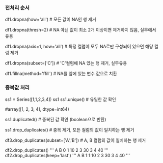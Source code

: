 ### 전처리 순서



df1.dropna(how='all')   # 모든 값이 NA인 행 제거

df1.dropna(thresh=2)    # NA 아닌 값이 최소 2개 이상이면 제거하지 않음, 실무에서 유용



df1.dropna(axis=1, how='all') # 특정 컬럼이 모두 NA로만 구성되어 있으면 해당 컬럼 제거

df1.dropna(subset=['C'])  # 'C'컬럼에 NA 있는 행 제거, 실무유용

df1.fillna(method='ffill')   # NA를 앞에 있는 변수 값으로 치환





### 중복값 처리

ss1 = Series([1,1,2,3,4])
ss1
ss1.unique()  # 유일한 값 확인

#array([1, 2, 3, 4], dtype=int64)



ss1.duplicated()    # 중복된 값 확인 (boolean으로 반환)

ss1.drop_duplicates()  # 중복 제거, 모든 컬럼의 값이 일치하는 행 제거



df3.drop_duplicates(subset=['A','B'])   # A, B 컬럼의 값이 일치하는 행 제거



df2.drop_duplicates()
'''
   A   B
0  1  10
2  3  30
3  4  40
'''
df2.drop_duplicates(keep='last')
'''
   A   B
1  1  10
2  3  30
3  4  40
'''